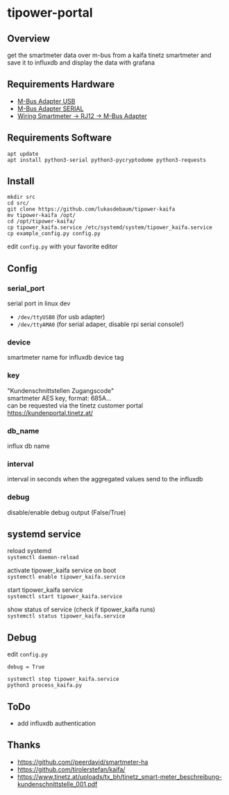 # tipower-portal

## Overview

get the smartmeter data over m-bus from a kaifa tinetz smartmeter and save it to influxdb and display the data with grafana

## Requirements Hardware

 - [M-Bus Adapter USB](https://www.amazon.de/ZTSHBK-USB-zu-MBUS-Slave-Modul-Master-Slave-Kommunikation-Debugging-Bus%C3%BCberwachung/dp/B09F5FGYVS/)
 - [M-Bus Adapter SERIAL](https://www.mikroe.com/m-bus-slave-click)
 - [Wiring Smartmeter -> RJ12 -> M-Bus Adapter](https://github.com/tirolerstefan/kaifa/blob/master/img/connection.png)

## Requirements Software

`apt update`  
`apt install python3-serial python3-pycryptodome python3-requests`

## Install

`mkdir src`  
`cd src/`  
`git clone https://github.com/lukasdebaum/tipower-kaifa`  
`mv tipower-kaifa /opt/`  
`cd /opt/tipower-kaifa/`  
`cp tipower_kaifa.service /etc/systemd/system/tipower_kaifa.service`  
`cp example_config.py config.py`  

edit `config.py` with your favorite editor

## Config

### serial_port
serial port in linux dev
 - `/dev/ttyUSB0` (for usb adapter)
 - `/dev/ttyAMA0` (for serial adaper, disable rpi serial console!)

### device
smartmeter name for influxdb device tag

### key
"Kundenschnittstellen Zugangscode"  
smartmeter AES key, format: 685A...  
can be requested via the tinetz customer portal https://kundenportal.tinetz.at/

### db_name 
influx db name

### interval
interval in seconds when the aggregated values send to the influxdb

### debug
disable/enable debug output (False/True)

## systemd service

reload systemd  
`systemctl daemon-reload`  

activate tipower_kaifa service on boot  
`systemctl enable tipower_kaifa.service`  

start tipower_kaifa service  
`systemctl start tipower_kaifa.service`  

show status of service (check if tipower_kaifa runs)  
`systemctl status tipower_kaifa.service`  

## Debug

edit `config.py`
```
debug = True
```
`systemctl stop tipower_kaifa.service`  
`python3 process_kaifa.py`

## ToDo

 - add influxdb authentication

## Thanks
 - https://github.com//peerdavid/smartmeter-ha
 - https://github.com/tirolerstefan/kaifa/
 - https://www.tinetz.at/uploads/tx_bh/tinetz_smart-meter_beschreibung-kundenschnittstelle_001.pdf
